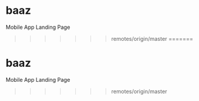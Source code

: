 # baaz
Mobile App Landing Page
>>>>>>> remotes/origin/master
=======
# baaz
Mobile App Landing Page
>>>>>>> remotes/origin/master
